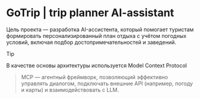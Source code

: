 # GoTrip | trip planner AI-assistant
Цель проекта — разработка AI-ассистента, который помогает туристам формировать персонализированный план отдыха с учётом погодных условий, включая подбор достопримечательностей и заведений.
> [!TIP]
>В качестве основы архитектуры используется Model Context Protocol

> MCP — агентный фреймворк, позволяющий эффективно управлять диалогом, подключать внешние API (например, погоду и карты) и взаимодействовать с LLM.
